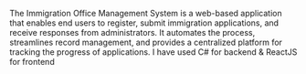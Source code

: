 The Immigration Office Management System is a web-based application
that enables end users to register, submit immigration applications, and
receive responses from administrators. It automates the process,
streamlines record management, and provides a centralized platform for
tracking the progress of applications.
I have used C# for backend & ReactJS for frontend
